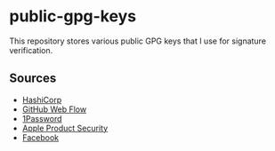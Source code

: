 # public-gpg-keys

This repository stores various public GPG keys that I use for signature
verification.

## Sources

* [HashiCorp](https://www.hashicorp.com/security)
* [GitHub Web Flow](https://help.github.com/articles/about-gpg/)
* [1Password](https://support.1password.com/command-line-getting-started/)
* [Apple Product Security](https://support.apple.com/en-us/HT201214)
* [Facebook](https://www.facebook.com/notes/protect-the-graph/securing-email-communications-from-facebook/1611941762379302)
